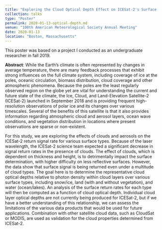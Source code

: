 ```yaml
---
title: "Exploring the Cloud Optical Depth Effect on ICESat-2's Surface Signal Determination"
collection: talks
type: "Poster"
permalink: 2020-01-13-optical-depth.md
venue: "100th American Meteorological Society Annual Meeting"
date: 2020-01-13
location: "Boston, Massachusetts"
---
```


This poster was based on a project I conducted as an undergraduate researcher in fall 2019.

**Abstract**: While the Earth’s climate is often represented by changes in average temperature, there are many feedback processes that exhibit strong influences on the full climate system, including coverage of ice at the poles, oceanic circulation, biomass distribution, cloud coverage and other atmospheric phenomena. Because the poles are the least regularly observed region on the globe yet are vital for understanding the current and future state of the climate, the Ice, Cloud, and Land-Elevation Satellite-2 (ICESat-2) launched in September 2018 and is providing frequent high-resolution observations of polar ice and its changes over various timescales. Several of the benefits of this satellite is that it also provides information regarding atmospheric cloud and aerosol layers, ocean wave conditions, and vegetation distribution in locations where present observations are sparse or non-existent.

For this study, we are exploring the effects of clouds and aerosols on the ICESat-2 return signal rate for various surface types. Because of the laser wavelength, the ICESat-2 science team expected a significant decrease in signal return rates in the presence of clouds. The effect of clouds, which is dependent on thickness and height, is to detrimentally impact the surface determination, with higher difficulty on less reflective surfaces. However, the data show that surface signal is being returned even under a multitude of cloud types. The goal here is to determine the representative cloud optical depths relative to photon density within cloud layers over various surface types, including snow/ice, land (with and without vegetation), and water (ocean/lakes). An analysis of the surface return rates for each type will then be computed as a function of cloud optical depth. Individual cloud layer optical depths are not currently being produced for ICESat-2, but if we have a better understanding of this relationship, we can assess the limitations of the various data products that would be used for future applications. Combination with other satellite cloud data, such as CloudSat or MODIS, are used as validation for the cloud properties determined from ICESat-2.
